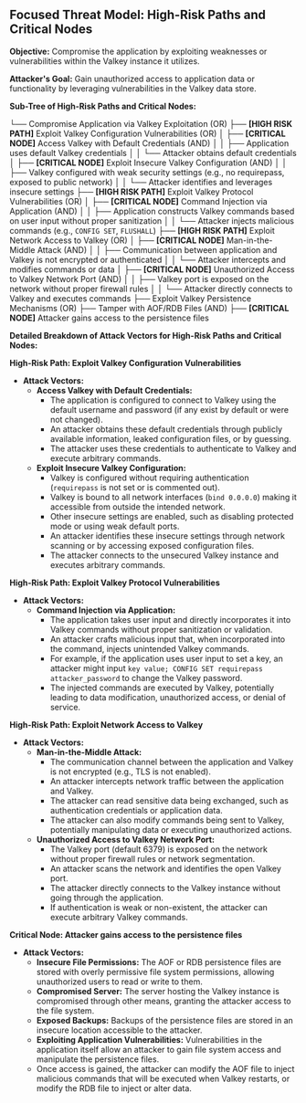 ## Focused Threat Model: High-Risk Paths and Critical Nodes

**Objective:** Compromise the application by exploiting weaknesses or vulnerabilities within the Valkey instance it utilizes.

**Attacker's Goal:** Gain unauthorized access to application data or functionality by leveraging vulnerabilities in the Valkey data store.

**Sub-Tree of High-Risk Paths and Critical Nodes:**

└── Compromise Application via Valkey Exploitation (OR)
    ├── **[HIGH RISK PATH]** Exploit Valkey Configuration Vulnerabilities (OR)
    │   ├── **[CRITICAL NODE]** Access Valkey with Default Credentials (AND)
    │   │   ├── Application uses default Valkey credentials
    │   │   └── Attacker obtains default credentials
    │   ├── **[CRITICAL NODE]** Exploit Insecure Valkey Configuration (AND)
    │   │   ├── Valkey configured with weak security settings (e.g., no requirepass, exposed to public network)
    │   │   └── Attacker identifies and leverages insecure settings
    ├── **[HIGH RISK PATH]** Exploit Valkey Protocol Vulnerabilities (OR)
    │   ├── **[CRITICAL NODE]** Command Injection via Application (AND)
    │   │   ├── Application constructs Valkey commands based on user input without proper sanitization
    │   │   └── Attacker injects malicious commands (e.g., `CONFIG SET`, `FLUSHALL`)
    ├── **[HIGH RISK PATH]** Exploit Network Access to Valkey (OR)
    │   ├── **[CRITICAL NODE]** Man-in-the-Middle Attack (AND)
    │   │   ├── Communication between application and Valkey is not encrypted or authenticated
    │   │   └── Attacker intercepts and modifies commands or data
    │   ├── **[CRITICAL NODE]** Unauthorized Access to Valkey Network Port (AND)
    │   │   ├── Valkey port is exposed on the network without proper firewall rules
    │   │   └── Attacker directly connects to Valkey and executes commands
    ├── Exploit Valkey Persistence Mechanisms (OR)
        ├── Tamper with AOF/RDB Files (AND)
            ├── **[CRITICAL NODE]** Attacker gains access to the persistence files

**Detailed Breakdown of Attack Vectors for High-Risk Paths and Critical Nodes:**

**High-Risk Path: Exploit Valkey Configuration Vulnerabilities**

*   **Attack Vectors:**
    *   **Access Valkey with Default Credentials:**
        *   The application is configured to connect to Valkey using the default username and password (if any exist by default or were not changed).
        *   An attacker obtains these default credentials through publicly available information, leaked configuration files, or by guessing.
        *   The attacker uses these credentials to authenticate to Valkey and execute arbitrary commands.
    *   **Exploit Insecure Valkey Configuration:**
        *   Valkey is configured without requiring authentication (`requirepass` is not set or is commented out).
        *   Valkey is bound to all network interfaces (`bind 0.0.0.0`) making it accessible from outside the intended network.
        *   Other insecure settings are enabled, such as disabling protected mode or using weak default ports.
        *   An attacker identifies these insecure settings through network scanning or by accessing exposed configuration files.
        *   The attacker connects to the unsecured Valkey instance and executes arbitrary commands.

**High-Risk Path: Exploit Valkey Protocol Vulnerabilities**

*   **Attack Vectors:**
    *   **Command Injection via Application:**
        *   The application takes user input and directly incorporates it into Valkey commands without proper sanitization or validation.
        *   An attacker crafts malicious input that, when incorporated into the command, injects unintended Valkey commands.
        *   For example, if the application uses user input to set a key, an attacker might input `key value; CONFIG SET requirepass attacker_password` to change the Valkey password.
        *   The injected commands are executed by Valkey, potentially leading to data modification, unauthorized access, or denial of service.

**High-Risk Path: Exploit Network Access to Valkey**

*   **Attack Vectors:**
    *   **Man-in-the-Middle Attack:**
        *   The communication channel between the application and Valkey is not encrypted (e.g., TLS is not enabled).
        *   An attacker intercepts network traffic between the application and Valkey.
        *   The attacker can read sensitive data being exchanged, such as authentication credentials or application data.
        *   The attacker can also modify commands being sent to Valkey, potentially manipulating data or executing unauthorized actions.
    *   **Unauthorized Access to Valkey Network Port:**
        *   The Valkey port (default 6379) is exposed on the network without proper firewall rules or network segmentation.
        *   An attacker scans the network and identifies the open Valkey port.
        *   The attacker directly connects to the Valkey instance without going through the application.
        *   If authentication is weak or non-existent, the attacker can execute arbitrary Valkey commands.

**Critical Node: Attacker gains access to the persistence files**

*   **Attack Vectors:**
    *   **Insecure File Permissions:** The AOF or RDB persistence files are stored with overly permissive file system permissions, allowing unauthorized users to read or write to them.
    *   **Compromised Server:** The server hosting the Valkey instance is compromised through other means, granting the attacker access to the file system.
    *   **Exposed Backups:** Backups of the persistence files are stored in an insecure location accessible to the attacker.
    *   **Exploiting Application Vulnerabilities:** Vulnerabilities in the application itself allow an attacker to gain file system access and manipulate the persistence files.
    *   Once access is gained, the attacker can modify the AOF file to inject malicious commands that will be executed when Valkey restarts, or modify the RDB file to inject or alter data.
